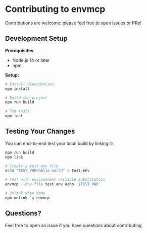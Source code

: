 # Contributing to envmcp

Contributions are welcome: please feel free to open issues or PRs!

## Development Setup

**Prerequisites:**
- Node.js 14 or later
- npm

**Setup:**
```bash
# Install dependencies
npm install

# Build the project
npm run build

# Run tests
npm test
```

## Testing Your Changes

You can end-to-end test your local build by linking it:

```bash
npm run build
npm link

# Create a test env file
echo "TEST_VAR=hello world" > test.env

# Test with environment variable substitution
envmcp --env-file test.env echo '$TEST_VAR'

# Unlink when done
npm unlink -g envmcp
```

## Questions?

Feel free to open an issue if you have questions about contributing.
